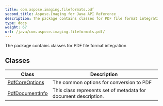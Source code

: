 ```yaml
---
title: com.aspose.imaging.fileformats.pdf
second_title: Aspose.Imaging for Java API Reference
description: The package contains classes for PDF file format integration.
type: docs
weight: 67
url: /java/com.aspose.imaging.fileformats.pdf/
---
```


The package contains classes for PDF file format integration.


## Classes

| Class | Description |
| --- | --- |
| [PdfCoreOptions](../com.aspose.imaging.fileformats.pdf/pdfcoreoptions) | The common options for conversion to PDF |
| [PdfDocumentInfo](../com.aspose.imaging.fileformats.pdf/pdfdocumentinfo) | This class represents set of metadata for document description. |
